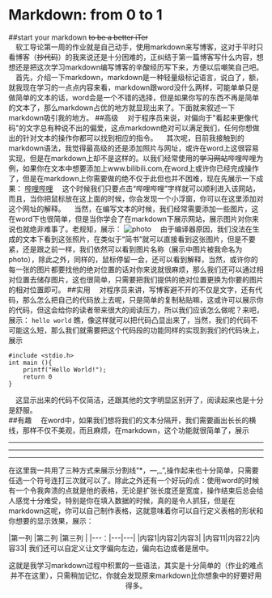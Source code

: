 ﻿# Markdown: from 0 to 1
##start your markdown ~~to be a better iTer~~  
&emsp;软工导论第一周的作业就是自己动手，使用markdown来写博客，这对于平时只看博客（~~抄代码~~）的我来说还是十分困难的，正纠结于第一篇博客写什么内容，想想还是把这次学习markdown编写博客的辛酸经历写下来，方便以后嘲笑自己吧。
&emsp;首先，介绍一下markdown，markdown是一种轻量级标记语言，说白了，额，就我现在学习的一点点内容来看，markdown跟word没什么两样，可能单单只是做简单的文本的话，word会是一个不错的选择，但是如果你写的东西不再是简单的文本了，那么markdown占优的地方就显现出来了。下面就来叙述一下markdown吸引我的地方。
##高级
&emsp;对于程序员来说，对偏向于"看起来更像代码"的文字总有种说不出的偏爱，这点markdown绝对可以满足我们，任何你想做出的针对文本的操作你都可以找到相应的指令。
&emsp;其次呢，目前我接触到的markdown语法，我觉得最高级的还是添加照片与网址，或许在word上这很容易实现，但是在markdown上却不是这样的。以我们经常使用的~~学习网站~~哔哩哔哩为例，如果你在文本中想要添加上www.bilibili.com,在word上或许你已经完成操作了，但是在markdown上你需要做的绝不仅于此但也并不困难，现在先展示一下成果：
[哔哩哔哩](www.bilibili.com "a website for learning")
&emsp;这个时候我们只要点击“哔哩哔哩”字样就可以顺利进入该网站，而且，当你把鼠标放在这上面的时候，你会发现一个小浮窗，你可以在这里添加对这个网址的解释。
&emsp;当然，在编写文本的时候，我们经常需要添加一些图片，这在word下也很简单，但是当你学会了在markdown下展示网站，展示图片对你来说也就绝非难事了。老规矩，展示：
![photo](https://image.so.com/z?a=viewPage&ch=wallpaper&src=home_wallpaper&ancestor=list&clw=251#grpid=9f452409fa9405a6532dcf0063ea6793&id=e693fbe9b0caf21604abfdbe2b15df35&prevsn=-1&currsn=0 "百度图片")
&emsp;由于编译器原因，我们没法在生成的文本下看到这张照片，在类似于“简书”就可以直接看到这张图片，但是不要紧，还是跟之前一样，我们依然可以看到图片名称（展示中图片被我命名为photo），除此之外，同样的，鼠标停留一会，还可以看到解释，当然，或许你的每一张的图片都要找他的绝对位置的话对你来说就很麻烦，那么我们还可以通过相对位置去储存图片，这也很简单，只需要把我们提供的绝对位置更换为你要的图片的相对位置即可。
##实用
&emsp;对程序员来讲，写博客避不开的不仅是文字，还有代码，那么怎么把自己的代码放上去呢，只是简单的复制粘贴嘛，这或许可以展示你的代码，但这会给你的读者带来很大的阅读压力，所以我们应该怎么做呢？来吧，展示：
`hello world`
瞧，像这样就可以把代码凸显出来了，当然，我们的代码不可能这么短，那么我们就需要把这个代码段的功能同样的实现到我们的代码块上，展示
```
#include <stdio.h>
int main (){
    printf("Hello World!");
    return 0
}
```
&emsp;这显示出来的代码不仅简洁，还跟其他的文字明显区别开了，阅读起来也是十分是舒服。  
##有趣
&emsp;在word中，如果我们想将我们的文本分隔开，我们需要画出长长的横线，那样不仅不美观，而且麻烦，在markdown，这个功能就很简单了，展示
***
---
___
在这里我一共用了三种方式来展示分割线“*，—,_”,操作起来也十分简单，只需要任选一个符号连打三次就可以了。除此之外还有一个好玩的点：使用word的时候有一个令我奔溃的点就是他的表格，无论是扩张长度还是宽度，操作结束后总会给人感觉十分难受，特别是你在填入数据的时候，真的是令人抓狂，但是在markdown这呢，你可以自己制作表格，这就意味着你可以自行定义表格的形状和你想要的显示效果，展示：

 |第一列  |第二列  |第三列  |
 |---：|---|---|
|内容1|内容2|内容3|
|内容11|内容22|内容33|
我们还可以自定义让文字偏向左边，偏向右边或者是居中。
<div align=center>
这就是我学习markdown过程中积累的一些语法，其实是十分简单的（作业的难点并不在这里），只需稍加记忆，你就会发现原来markdown比你想象中的好要好用得多。





